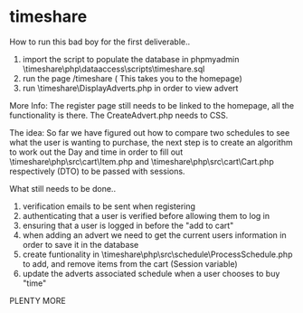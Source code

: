 # timeshare

How to run this bad boy for the first deliverable..

1. import the script to populate the database in phpmyadmin \timeshare\php\dataaccess\scripts\timeshare.sql
2. run the page /timeshare ( This takes you to the homepage)
3. run \timeshare\DisplayAdverts.php in order to view advert

More Info:
The register page still needs to be linked to the homepage, all the functionality is there.
The CreateAdvert.php needs to CSS.

The idea:
So far we have figured out how to compare two schedules to see what the user is wanting to purchase, the next step is to create an algorithm to work out the Day and time in order to fill out \timeshare\php\src\cart\Item.php and \timeshare\php\src\cart\Cart.php respectively (DTO) to be passed with sessions.

What still needs to be done..
1. verification emails to be sent when registering
2. authenticating that a user is verified before allowing them to log in
3. ensuring that a user is logged in before the "add to cart"
4. when adding an advert we need to get the current users information in order to save it in the database
5. create funtionality in \timeshare\php\src\schedule\ProcessSchedule.php to add, and remove items from the cart (Session variable)
6. update the adverts associated schedule when a user chooses to buy "time"

PLENTY MORE
